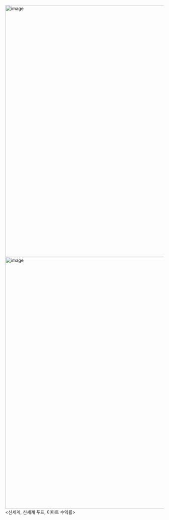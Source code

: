 <img width="802" alt="image" src="https://github.com/hyunsu3408/stock_trade/assets/134042361/454e00e9-63ca-4981-bbfc-ce0e5fbcfb8b">
<img width="802" alt="image" src="https://github.com/hyunsu3408/stock_trade/assets/134042361/f817442c-30da-424d-bbaf-91e556fc505d">
<신세계, 신세계 푸드, 이마트 수익률>

